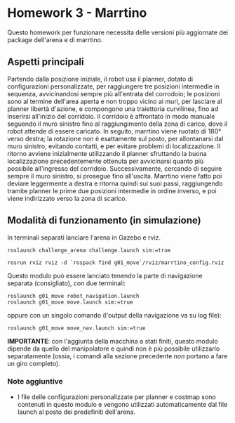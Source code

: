 # Homework 3 - Marrtino

Questo homework per funzionare necessita delle versioni più aggiornate dei package dell'arena e di marrtino.

## Aspetti principali

Partendo dalla posizione iniziale, il robot usa il planner, dotato di configurazioni personalizzate, per raggiungere tre posizioni intermedie in sequenza, avvicinandosi sempre più all'entrata del corrodoio;
le posizioni sono al termine dell'area aperta e non troppo vicino ai muri, per lasciare al planner libertà d'azione, e compongono una traiettoria curvilinea, fino ad inserirsi all'inizio del corridoio.
Il corridoio è affrontato in modo manuale seguendo il muro sinistro fino al raggiungimento della zona di carico, dove il robot attende di essere caricato.
In seguito, marrtino viene ruotato di 180° verso destra; la rotazione non è esattamente sul posto, per allontanarsi dal muro sinistro, evitando contatti, e per evitare problemi di localizzazione.
Il ritorno avviene inizialmente utilizzando il planner sfruttando la buona localizzazione precedentemente ottenuta per avvicinarsi quanto più possibile all'ingresso del corridoio.
Successivamente, cercando di seguire sempre il muro sinistro, si prosegue fino all'uscita.
Marrtino viene fatto poi deviare leggermente a destra e ritorna quindi sui suoi passi, raggiungendo tramite planner le prime due posizioni intermedie in ordine inverso, e poi viene indirizzato verso la zona di scarico.

## Modalità di funzionamento (in simulazione)

In terminali separati lanciare l'arena in Gazebo e rviz.

```
roslaunch challenge_arena challenge.launch sim:=true
```

```
rosrun rviz rviz -d `rospack find g01_move`/rviz/marrtino_config.rviz
```

Questo modulo può essere lanciato tenendo la parte di navigazione separata (consigliato), con due terminali:

```
roslaunch g01_move robot_navigation.launch
roslaunch g01_move move.launch sim:=true
```

oppure con un singolo comando (l'output della navigazione va su log file):

```
roslaunch g01_move move_nav.launch sim:=true
```

**IMPORTANTE**: con l'aggiunta della macchina a stati finiti, questo modulo dipende da quello del manipolatore e quindi non è più possibile utilizzarlo separatamente (ossia, i comandi alla sezione precedente *non* portano a fare un giro completo).

### Note aggiuntive

- I file delle configurazioni personalizzate per planner e costmap sono contenuti in questo modulo e vengono utilizzati automaticamente dal file launch al posto dei predefiniti dell'arena.
